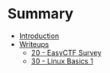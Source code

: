 # Summary

* [Introduction](README.md)
* [Writeups](writeups.md)
    * [20 - EasyCTF Survey](020-easyctf_survey.md)
    * [30 - Linux Basics 1](030-linux-basics-1.md)
